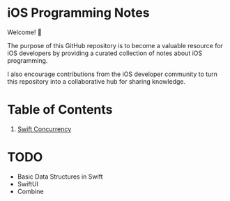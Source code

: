 # iOS Programming Notes

Welcome! 👋

The purpose of this GitHub repository is to become a valuable resource for iOS developers by providing a curated collection of notes about iOS programming.

I also encourage contributions from the iOS developer community to turn this repository into a collaborative hub for sharing knowledge.

# Table of Contents

1. <a href="Swift Concurrency/Swift Concurrency.md">Swift Concurrency</a>

# TODO
- Basic Data Structures in Swift
- SwiftUI
- Combine
